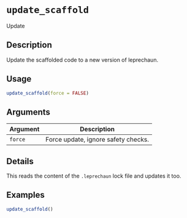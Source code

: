 # `update_scaffold`

Update


## Description

Update the scaffolded code to a new version of
 leprechaun.


## Usage

```r
update_scaffold(force = FALSE)
```


## Arguments

Argument      |Description
------------- |----------------
`force`     |     Force update, ignore safety checks.


## Details

This reads the content of the `.leprechaun` lock file
 and updates it too.


## Examples

```r
update_scaffold()
```



